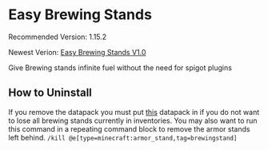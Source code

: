# Easy Brewing Stands
Recommended Version: 1.15.2

Newest Verion: [Easy Brewing Stands V1.0](https://github.com/WaifuBeforeLaifu/Datapacks/raw/master/Easy%20Brewing%20Stand/Easy%20Brewing%20Stands%20V1.0.zip)

Give Brewing stands infinite fuel without the need for spigot plugins

## How to Uninstall
If you remove the datapack you must put [this](https://github.com/WaifuBeforeLaifu/Datapacks/blob/master/Easy%20Brewing%20Stand/Easy%20Brewing%20Stands%20V1.0%20Uninstall.zip) datapack in if you do not want to lose all brewing stands currently in inventories. You may also want to run this command in a repeating command block to remove the armor stands left behind.
`/kill @e[type=minecraft:armor_stand,tag=brewingstand]`
